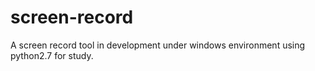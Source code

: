 # screen-record
A screen record tool in development under windows environment using python2.7 for study.
